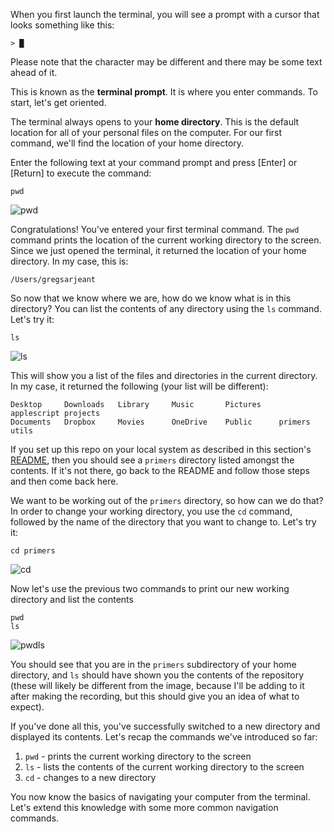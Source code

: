When you first launch the terminal, you will see a prompt with a cursor that looks something like this:

```
> █ 
```

Please note that the character may be different and there may be some text ahead of it. 

This is known as the __terminal prompt__. It is where you enter commands. To start, let's get oriented.

The terminal always opens to your __home directory__. This is the default location for all of your personal files on the computer. For our first command, we'll find the location of your home directory.

Enter the following text at your command prompt and press [Enter] or [Return] to execute the command:

```
pwd
```

![pwd](https://i.imgur.com/Y8JnuHh.gif)

Congratulations! You've entered your first terminal command. The `pwd` command prints the location of the current working directory to the screen. Since we just opened the terminal, it returned the location of your home directory. In my case, this is:

```
/Users/gregsarjeant
```

So now that we know where we are, how do we know what is in this directory? You can list the contents of any directory using the `ls` command. Let's try it:

```
ls
```

![ls](https://i.imgur.com/GNjSqlf.gif)

This will show you a list of the files and directories in the current directory. In my case, it returned the following (your list will be different):

```
Desktop     Downloads   Library     Music       Pictures    applescript projects
Documents   Dropbox     Movies      OneDrive    Public      primers     utils
```

If you set up this repo on your local system as described in this section's [README](./README.md), then you should see a `primers` directory listed amongst the contents. If it's not there, go back to the README and follow those steps and then come back here.

We want to be working out of the `primers` directory, so how can we do that? In order to change your working directory, you use the `cd` command, followed by the name of the directory that you want to change to. Let's try it:

```
cd primers
```

![cd](https://i.imgur.com/OQEL5d4.gif)

Now let's use the previous two commands to print our new working directory and list the contents

```
pwd
ls
```

![pwdls](https://i.imgur.com/IHKmyyi.gif)

You should see that you are in the `primers` subdirectory of your home directory, and `ls` should have shown you the contents of the repository (these will likely be different from the image, because I'll be adding to it after making the recording, but this should give you an idea of what to expect).

If you've done all this, you've successfully switched to a new directory and displayed its contents. Let's recap the commands we've introduced so far:

1. `pwd` - prints the current working directory to the screen
1. `ls` - lists the contents of the current working directory to the screen
1. `cd` - changes to a new directory

You now know the basics of navigating your computer from the terminal. Let's extend this knowledge with some more common navigation commands.